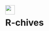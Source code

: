 <img src="https://vignette.wikia.nocookie.net/battlefordreamislandfanfiction/images/1/18/Chives2018.png/revision/latest?cb=20180311132935"  width="30" align="left" >

# R-chives

